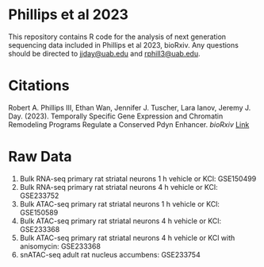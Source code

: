 # Phillips et al 2023
This repository contains R code for the analysis of next generation sequencing data included in Phillips et al 2023, bioRxiv. Any questions should be directed to jjday@uab.edu and rphill3@uab.edu. 

# Citations
Robert A. Phillips III, Ethan Wan, Jennifer J. Tuscher, Lara Ianov, Jeremy J. Day. (2023). Temporally Specific Gene Expression and Chromatin Remodeling Programs Regulate a Conserved Pdyn Enhancer. *bioRxiv* [Link](https://www.biorxiv.org/content/10.1101/2023.06.02.543489v1)

# Raw Data
1. Bulk RNA-seq primary rat striatal neurons 1 h vehicle or KCl: GSE150499
2. Bulk RNA-seq primary rat striatal neurons 4 h vehicle or KCl: GSE233752
3. Bulk ATAC-seq primary rat striatal neurons 1 h vehicle or KCl: GSE150589
4. Bulk ATAC-seq primary rat striatal neurons 4 h vehicle or KCl: GSE233368
5. Bulk ATAC-seq primary rat striatal neurons 4 h vehicle or KCl with anisomycin: GSE233368
6. snATAC-seq adult rat nucleus accumbens: GSE233754

